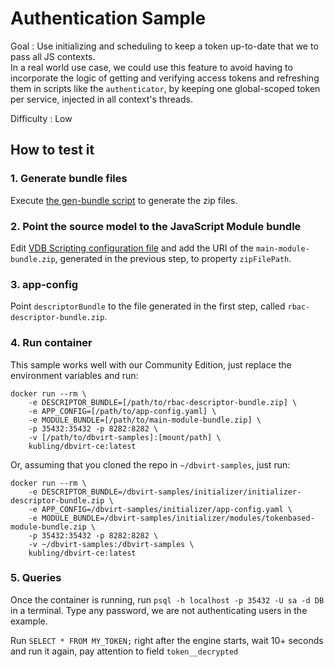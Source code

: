 # Authentication Sample

Goal
: Use initializing and scheduling to keep a token up-to-date that we to pass all JS contexts.<br/>
In a real world use case, we could use this feature to avoid having to incorporate the logic of getting and verifying access
tokens and refreshing them in scripts like the `authenticator`, by keeping one global-scoped token per service, injected in all context's threads.

Difficulty
: Low

## How to test it

### 1. Generate bundle files
Execute [the gen-bundle script](gen-bundles.sh) to generate the zip files.

### 2. Point the source model to the JavaScript Module bundle 
Edit [VDB Scripting configuration file](descriptor/vdb/scripting/js-config.yaml) and add the URI of the 
`main-module-bundle.zip`, generated in the previous step, to property `zipFilePath`.

### 3. app-config
Point `descriptorBundle` to the file generated in the first step, called `rbac-descriptor-bundle.zip`.

### 4. Run container
This sample works well with our Community Edition, just replace the environment variables and run:

```
docker run --rm \ 
    -e DESCRIPTOR_BUNDLE=[/path/to/rbac-descriptor-bundle.zip] \
    -e APP_CONFIG=[/path/to/app-config.yaml] \
    -e MODULE_BUNDLE=[/path/to/main-module-bundle.zip] \
    -p 35432:35432 -p 8282:8282 \
    -v [/path/to/dbvirt-samples]:[mount/path] \
    kubling/dbvirt-ce:latest
```

Or, assuming that you cloned the repo in `~/dbvirt-samples`, just run:
```
docker run --rm \
    -e DESCRIPTOR_BUNDLE=/dbvirt-samples/initializer/initializer-descriptor-bundle.zip \
    -e APP_CONFIG=/dbvirt-samples/initializer/app-config.yaml \
    -e MODULE_BUNDLE=/dbvirt-samples/initializer/modules/tokenbased-module-bundle.zip \
    -p 35432:35432 -p 8282:8282 \
    -v ~/dbvirt-samples:/dbvirt-samples \
    kubling/dbvirt-ce:latest
```

### 5. Queries
Once the container is running, run `psql -h localhost -p 35432 -U sa -d DB` in a terminal. Type any password,
we are not authenticating users in the example.

Run `SELECT * FROM MY_TOKEN;` right after the engine starts, wait 10+ seconds and run it again, pay attention to field `token__decrypted`